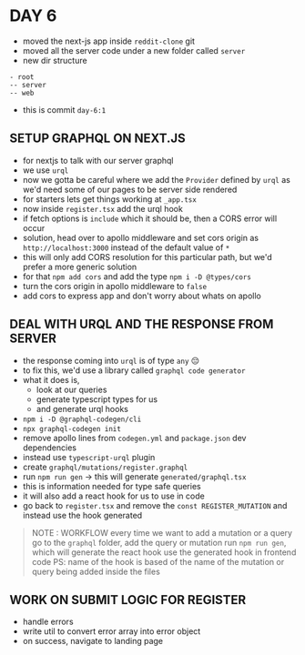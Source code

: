 # DAY 6

- moved the next-js app inside `reddit-clone` git
- moved all the server code under a new folder called `server`
- new dir structure

```
- root
-- server
-- web
```

- this is commit `day-6:1`

## SETUP GRAPHQL ON NEXT.JS

- for nextjs to talk with our server graphql
- we use `urql`
- now we gotta be careful where we add the `Provider` defined by `urql` as we'd need some of our pages to be server side rendered
- for starters lets get things working at `_app.tsx`
- now inside `register.tsx` add the urql hook
- if fetch options is `include` which it should be, then a CORS error will occur
- solution, head over to apollo middleware and set cors origin as `http://localhost:3000` instead of the default value of `*`
- this will only add CORS resolution for this particular path, but we'd prefer a more generic solution
- for that `npm add cors` and add the type `npm i -D @types/cors`
- turn the cors origin in apollo middleware to `false`
- add cors to express app and don't worry about whats on apollo

## DEAL WITH URQL AND THE RESPONSE FROM SERVER

- the response coming into `urql` is of type `any` 😔
- to fix this, we'd use a library called `graphql code generator`
- what it does is,
  - look at our queries
  - generate typescript types for us
  - and generate urql hooks
- `npm i -D @graphql-codegen/cli`
- `npx graphql-codegen init`
- remove apollo lines from `codegen.yml` and `package.json` dev dependencies
- instead use `typescript-urql` plugin
- create `graphql/mutations/register.graphql`
- run `npm run gen` -> this will generate `generated/graphql.tsx`
- this is information needed for type safe queries
- it will also add a react hook for us to use in code
- go back to `register.tsx` and remove the `const REGISTER_MUTATION` and instead use the hook generated

> NOTE : WORKFLOW
> every time we want to add a mutation or a query
> go to the `graphql` folder, add the query or mutation
> run `npm run gen`, which will generate the react hook
> use the generated hook in frontend code
> PS: name of the hook is based of the name of the mutation or query being added inside the files

## WORK ON SUBMIT LOGIC FOR REGISTER

- handle errors
- write util to convert error array into error object
- on success, navigate to landing page
